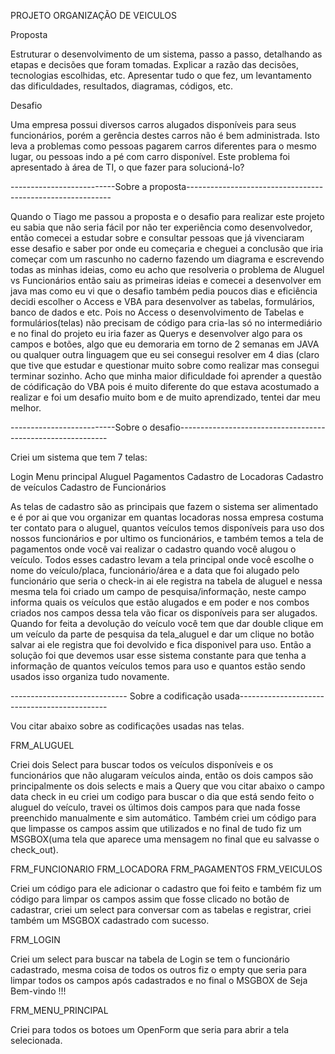 PROJETO ORGANIZAÇÃO DE VEICULOS

Proposta

Estruturar o desenvolvimento de um sistema,
passo a passo, detalhando as etapas e decisões que foram tomadas.
Explicar a razão das decisões, tecnologias escolhidas, etc. Apresentar tudo o que fez, um levantamento das dificuldades, resultados, diagramas, códigos, etc.

Desafio

Uma empresa possui diversos carros alugados disponíveis para seus funcionários,
porém a gerência destes carros não é bem administrada. Isto leva a problemas como pessoas pagarem carros diferentes para o mesmo lugar,
ou pessoas indo a pé com carro disponível. Este problema foi apresentado à área de TI, o que fazer para solucioná-lo?


--------------------------Sobre a proposta-----------------------------------------------------------

Quando o Tiago me passou a proposta e o desafio para realizar este projeto eu sabia que não seria fácil por não ter experiência como desenvolvedor, então
comecei a estudar sobre e consultar pessoas que já vivenciaram esse desafio e saber por onde eu começaria e cheguei a conclusão que iria começar com um 
rascunho no caderno fazendo um diagrama e escrevendo todas as minhas ideias, como eu acho que resolveria o problema de Aluguel vs Funcionários então saiu as primeiras ideias 
e comecei a desenvolver em java mas como eu vi que o desafio também pedia poucos dias e eficiência decidi escolher o Access e VBA para desenvolver as tabelas,
formulários, banco de dados e etc. Pois no Access o desenvolvimento de Tabelas e formulários(telas) não precisam de código para cria-las só no intermediário e no final
do projeto eu iria fazer as Querys e desenvolver algo para os campos e botões, algo que eu demoraria em torno de 2 semanas em JAVA ou qualquer outra linguagem que eu sei
consegui resolver em 4 dias (claro que tive que estudar e questionar muito sobre como realizar mas consegui terminar sozinho. Acho que minha maior dificuldade foi aprender 
a questão de códificação do VBA pois é muito diferente do que estava acostumado a realizar e foi um desafio muito bom e de muito aprendizado, tentei dar meu melhor.


--------------------------Sobre o desafio------------------------------------------------------------


Criei um sistema que tem 7 telas:

Login
Menu principal
Aluguel
Pagamentos
Cadastro de Locadoras
Cadastro de veículos
Cadastro de Funcionários

As telas de cadastro são as principais que fazem o sistema ser alimentado e é por ai que vou organizar em quantas locadoras nossa empresa costuma ter contato para o aluguel,
quantos veículos temos disponíveis para uso dos nossos funcionários e por ultimo os funcionários, e também temos a tela de pagamentos onde você vai realizar o cadastro quando 
você alugou o veículo. Todos esses cadastro levam a tela principal onde você escolhe o nome do veículo/placa, funcionário/área e a data que foi alugado pelo funcionário que seria
o check-in ai ele registra na tabela de aluguel e nessa mesma tela foi criado um campo de pesquisa/informação, neste campo informa quais os veículos que estão alugados e em poder
e nos combos criados nos campos dessa tela vão ficar os disponíveis para ser alugados. Quando for feita a devolução do veículo você tem que dar double clique em um veículo da parte
de pesquisa da tela_aluguel e dar um clique no botão salvar ai ele registra que foi devolvido e fica disponivel para uso. Então a solução foi que devemos usar esse sistema
constante para que tenha a informação de quantos veículos temos para uso e quantos estão sendo usados isso organiza tudo novamente.


----------------------------- Sobre a codificação usada---------------------------------------------

Vou citar abaixo sobre as codificações usadas nas telas.


FRM_ALUGUEL

Criei dois Select para buscar todos os veículos disponíveis e os funcionários que não alugaram veículos ainda, então os dois campos são principalmente os dois selects e mais a Query que vou citar abaixo
o campo data check in eu criei um codigo para buscar o dia que está sendo feito o aluguel do veículo, travei os últimos dois campos para que nada fosse preenchido manualmente e sim automático. Também criei
um código para que limpasse os campos assim que utilizados e no final de tudo fiz um MSGBOX(uma tela que aparece uma mensagem no final que eu salvasse o check_out).

FRM_FUNCIONARIO
FRM_LOCADORA
FRM_PAGAMENTOS
FRM_VEICULOS

Criei um código para ele adicionar o cadastro que foi feito e também fiz um código para limpar os campos assim que fosse clicado no botão de cadastrar, criei um select para conversar com as tabelas e 
registrar, criei também um MSGBOX cadastrado com sucesso.

FRM_LOGIN

Criei um select para buscar na tabela de Login se tem o funcionário cadastrado, mesma coisa de todos os outros fiz o empty que seria para limpar todos os campos após cadastrados
e no final o MSGBOX de Seja Bem-vindo !!!

FRM_MENU_PRINCIPAL

Criei para todos os botoes um OpenForm que seria para abrir a tela selecionada.




